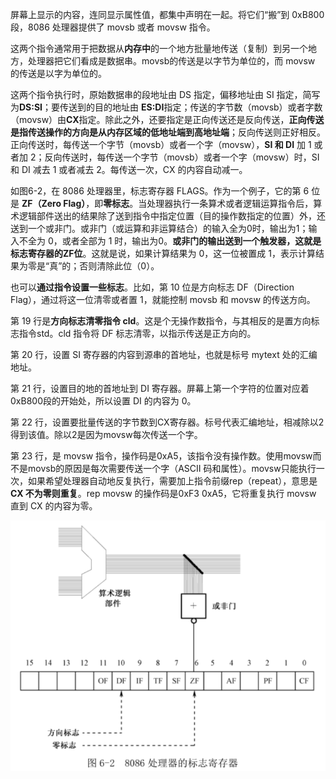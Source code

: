 屏幕上显示的内容，连同显示属性值，都集中声明在一起。将它们“搬”到 0xB800 段，8086 处理器提供了 movsb 或者 movsw 指令。

这两个指令通常用于把数据从**内存中**的一个地方批量地传送（复制）到另一个地方，处理器把它们看成是数据串。movsb的传送是以字节为单位的，而 movsw 的传送是以字为单位的。

这两个指令执行时，原始数据串的段地址由 DS 指定，偏移地址由 SI 指定，简写为**DS:SI**；要传送到的目的地址由 **ES:DI**指定；传送的字节数（movsb）或者字数（movsw）由**CX**指定。除此之外，还要指定是正向传送还是反向传送，**正向传送是指传送操作的方向是从内存区域的低地址端到高地址端**；反向传送则正好相反。正向传送时，每传送一个字节（movsb）或者一个字（movsw），**SI 和 DI** 加 1 或者加 2；反向传送时，每传送一个字节（movsb）或者一个字（movsw）时，SI 和 DI 减去 1 或者减去 2。每传送一次，CX 的内容自动减一。

如图6-2，在 8086 处理器里，标志寄存器 FLAGS。作为一个例子，它的第 6 位是 **ZF（Zero Flag）**，即**零标志**。当处理器执行一条算术或者逻辑运算指令后，算术逻辑部件送出的结果除了送到指令中指定位置（目的操作数指定的位置）外，还送到一个或非门。或非门（或运算和非运算结合）的输入全为0时，输出为1；输入不全为 0，或者全部为 1 时，输出为0。**或非门的输出送到一个触发器，这就是标志寄存器的ZF位**。这就是说，如果计算结果为 0，这一位被置成 1，表示计算结果为零是“真”的；否则清除此位（0）。

也可以**通过指令设置一些标志**。比如，第 10 位是方向标志 DF（Direction Flag），通过将这一位清零或者置 1，就能控制 movsb 和 movsw 的传送方向。

第 19 行是**方向标志清零指令 cld**。这是个无操作数指令，与其相反的是置方向标志指令std。cld 指令将 DF 标志清零，以指示传送是正方向的。

第 20 行，设置 SI 寄存器的内容到源串的首地址，也就是标号 mytext 处的汇编地址。

第 21 行，设置目的地的首地址到 DI 寄存器。屏幕上第一个字符的位置对应着0xB800段的开始处，所以设置 DI 的内容为 0。

第 22 行，设置要批量传送的字节数到CX寄存器。标号代表汇编地址，相减除以2得到该值。除以2是因为movsw每次传送一个字。

第 23 行，是 movsw 指令，操作码是0xA5，该指令没有操作数。使用movsw而不是movsb的原因是每次需要传送一个字（ASCII 码和属性）。movsw只能执行一次，如果希望处理器自动地反复执行，需要加上指令前缀rep（repeat），意思是**CX 不为零则重复**。rep movsw 的操作码是0xF3 0xA5，它将重复执行 movsw 直到 CX 的内容为零。

![config](images/2.png)